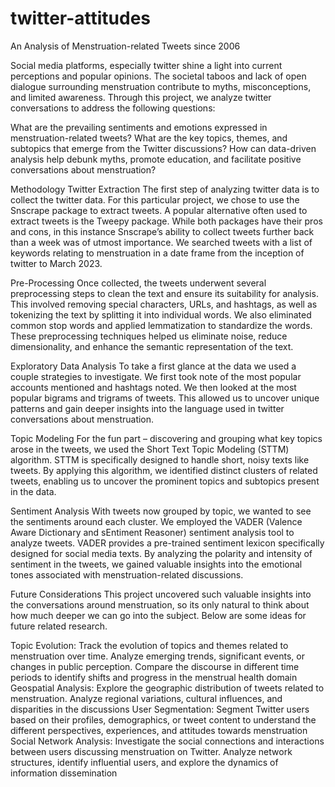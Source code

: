 # twitter-attitudes
An Analysis of Menstruation-related Tweets since 2006

Social media platforms, especially twitter shine a light into current perceptions and popular opinions. The societal taboos and lack of open dialogue surrounding menstruation contribute to myths, misconceptions, and limited awareness. Through this project, we analyze twitter conversations to address the following questions:

What are the prevailing sentiments and emotions expressed in menstruation-related tweets?
What are the key topics, themes, and subtopics that emerge from the Twitter discussions?
How can data-driven analysis help debunk myths, promote education, and facilitate positive conversations about menstruation?

Methodology
Twitter Extraction
The first step of analyzing twitter data is to collect the twitter data. For this particular project, we chose to use the Snscrape package to extract tweets. A popular alternative often used to extract tweets is the Tweepy package. While both packages have their pros and cons, in this instance Snscrape’s ability to collect tweets further back than a week was of utmost importance. We searched tweets with a list of keywords relating to menstruation in a date frame from the inception of twitter to March 2023.

Pre-Processing
Once collected, the tweets underwent several preprocessing steps to clean the text and ensure its suitability for analysis. This involved removing special characters, URLs, and hashtags, as well as tokenizing the text by splitting it into individual words. We also eliminated common stop words and applied lemmatization to standardize the words. These preprocessing techniques helped us eliminate noise, reduce dimensionality, and enhance the semantic representation of the text.

Exploratory Data Analysis
To take a first glance at the data we used a couple strategies to investigate. We first took note of the most popular accounts mentioned and hashtags noted. We then looked at the most popular bigrams and trigrams of tweets. This allowed us to uncover unique patterns and gain deeper insights into the language used in twitter conversations about menstruation.

Topic Modeling
For the fun part – discovering and grouping what key topics arose in the tweets, we used the Short Text Topic Modeling (STTM) algorithm. STTM is specifically designed to handle short, noisy texts like tweets. By applying this algorithm, we identified distinct clusters of related tweets, enabling us to uncover the prominent topics and subtopics present in the data.


Sentiment Analysis
With tweets now grouped by topic, we wanted to see the sentiments around each cluster. We employed the VADER (Valence Aware Dictionary and sEntiment Reasoner) sentiment analysis tool to analyze tweets. VADER provides a pre-trained sentiment lexicon specifically designed for social media texts. By analyzing the polarity and intensity of sentiment in the tweets, we gained valuable insights into the emotional tones associated with menstruation-related discussions.

Future Considerations
This project uncovered such valuable insights into the conversations around menstruation, so its only natural to think about how much deeper we can go into the subject. Below are some ideas for future related research.

Topic Evolution: Track the evolution of topics and themes related to menstruation over time. Analyze emerging trends, significant events, or changes in public perception. Compare the discourse in different time periods to identify shifts and progress in the menstrual health domain
Geospatial Analysis: Explore the geographic distribution of tweets related to menstruation. Analyze regional variations, cultural influences, and disparities in the discussions
User Segmentation: Segment Twitter users based on their profiles, demographics, or tweet content to understand the different perspectives, experiences, and attitudes towards menstruation
Social Network Analysis: Investigate the social connections and interactions between users discussing menstruation on Twitter. Analyze network structures, identify influential users, and explore the dynamics of information dissemination
